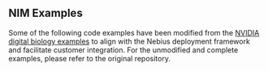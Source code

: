## NIM Examples

Some of the following code examples have been modified from the [NVIDIA digital biology examples](https://github.com/nvidia/digital-biology-examples/tree/main/examples/nims) to align with the Nebius deployment framework and facilitate customer integration. For the unmodified and complete examples, please refer to the original repository.
